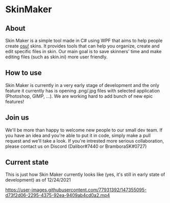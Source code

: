 # SkinMaker
 
## About

Skin Maker is a simple tool made in C# using WPF that aims to help people create [osu!](https://osu.ppy.sh/home) skins. It provides tools that can help you organize, create and edit specific files in skin. Our main goal is to save skinners' time and make editing files (such as skin.ini) more user friendly.

## How to use

Skin Maker is currently in a very early stage of development and the only feature it currently has is opening .png/.jpg files with selected application (Photoshop, GIMP, ...). We are working hard to add bunch of new epic features!

## Join us

We'll be more than happy to welcome new people to our small dev team. If you have an idea and you're able to put it in code, simply make a pull request and we'll take a look. If you're intrested more serious collaboration, please contact us on Discord (Dalibor#7440 or BramboraSK#0727)

## Current state

This is just how Skin Maker currently looks like (yes, it's still in early state of development) as of 12/24/2021


https://user-images.githubusercontent.com/77931392/147355095-d73f2d06-2295-4375-92ea-9409ab4cd0a2.mp4

